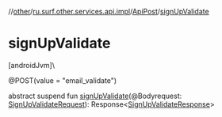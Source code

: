 //[other](../../../index.md)/[ru.surf.other.services.api.impl](../index.md)/[ApiPost](index.md)/[signUpValidate](sign-up-validate.md)

# signUpValidate

[androidJvm]\

@POST(value = "email_validate")

abstract suspend fun [signUpValidate](sign-up-validate.md)(@Bodyrequest: [SignUpValidateRequest](../../ru.surf.other.data.requests/-sign-up-validate-request/index.md)): Response&lt;[SignUpValidateResponse](../../ru.surf.other.data.responses/-sign-up-validate-response/index.md)&gt;
